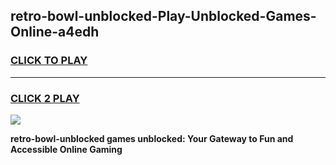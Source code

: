 
## retro-bowl-unblocked-Play-Unblocked-Games-Online-a4edh
<h3>
<a href="https://premium76.site?title=retro-bowl-unblocked&ref=25A">CLICK TO PLAY</a></h3>
<hr>

<h3>
<a href="https://premium76.site?title=retro-bowl-unblocked&ref=25A">CLICK 2 PLAY</a>
  
</h3>

<a href="https://premium76.site?title=retro-bowl-unblocked&ref=25A"><img src="https://clearcache.store/games.png"></a>


**retro-bowl-unblocked games unblocked: Your Gateway to Fun and Accessible Online Gaming**

